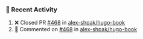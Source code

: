 ### 🚀 Recent Activity

<!--RECENT_ACTIVITY:start-->
1. ❌ Closed PR [#468](https://github.com/alex-shpak/hugo-book/pull/468) in [alex-shpak/hugo-book](https://github.com/alex-shpak/hugo-book)<br>
2. 💬 Commented on [#468](https://github.com/alex-shpak/hugo-book/pull/468#issuecomment-1312513634) in [alex-shpak/hugo-book](https://github.com/alex-shpak/hugo-book)<br>
<!--RECENT_ACTIVITY:end-->
